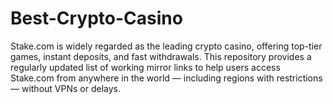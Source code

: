 # Best-Crypto-Casino
Stake.com is widely regarded as the leading crypto casino, offering top-tier games, instant deposits, and fast withdrawals. This repository provides a regularly updated list of working mirror links to help users access Stake.com from anywhere in the world — including regions with restrictions — without VPNs or delays.
